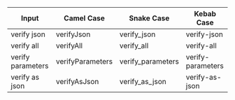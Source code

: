 | Input | Camel Case | Snake Case | Kebab Case |
| --- | --- | --- | --- |
| verify json | verifyJson | verify_json | verify-json |
| verify all | verifyAll | verify_all | verify-all |
| verify parameters | verifyParameters | verify_parameters | verify-parameters |
| verify as json | verifyAsJson | verify_as_json | verify-as-json |
